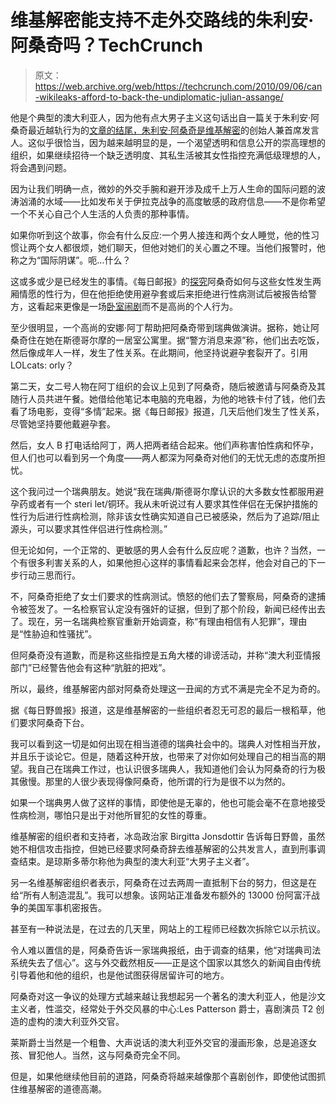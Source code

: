 # 维基解密能支持不走外交路线的朱利安·阿桑奇吗？TechCrunch

> 原文：<https://web.archive.org/web/https://techcrunch.com/2010/09/06/can-wikileaks-afford-to-back-the-undiplomatic-julian-assange/>

他是个典型的澳大利亚人，因为他有点大男子主义这句话出自一篇关于朱利安·阿桑奇最近越轨行为的[文章的结尾，朱利安·阿桑奇是](https://web.archive.org/web/20221209072418/http://www.thedailybeast.com/blogs-and-stories/2010-09-03/wikileaks-organizers-demand-julian-assange-step-aside/)[维基解密](https://web.archive.org/web/20221209072418/http://wikileaks.org/)的创始人兼首席发言人。这似乎很恰当，因为越来越明显的是，一个渴望透明和信息公开的崇高理想的组织，如果继续招待一个缺乏透明度、其私生活被其女性指控充满低级理想的人，将会遇到问题。

因为让我们明确一点，微妙的外交手腕和避开涉及成千上万人生命的国际问题的波涛汹涌的水域——比如发布关于伊拉克战争的高度敏感的政府信息——不是你希望一个不关心自己个人生活的人负责的那种事情。

如果你听到这个故事，你会有什么反应:一个男人接连和两个女人睡觉，他的性习惯让两个女人都很烦，她们聊天，但他对她们的关心置之不理。当他们报警时，他称之为“国际阴谋”。呃…什么？

这或多或少是已经发生的事情。《每日邮报》的[探究](https://web.archive.org/web/20221209072418/http://www.smh.com.au/technology/technology-news/wikileaks-sex-scandal-deepens-as-estranged-son-enters-the-fray-20100830-143ao.html)阿桑奇如何与这些女性发生两厢情愿的性行为，但在他拒绝使用避孕套或后来拒绝进行性病测试后被报告给警方，这看起来更像是一场[卧室闹剧](https://web.archive.org/web/20221209072418/http://en.wikipedia.org/wiki/Bedroom_farce)而不是高尚的个人行为。

至少很明显，一个高尚的安娜·阿丁帮助把阿桑奇带到瑞典做演讲。据称，她让阿桑奇住在她在斯德哥尔摩的一居室公寓里。据“警方消息来源”称，他们出去吃饭，然后像成年人一样，发生了性关系。在此期间，他坚持说避孕套裂开了。引用 LOLcats: orly？

第二天，女二号人物在阿丁组织的会议上见到了阿桑奇，随后被邀请与阿桑奇及其随行人员共进午餐。她借给他笔记本电脑的充电器，为他的地铁卡付了钱，他们去看了场电影，变得“多情”起来。据《每日邮报》报道，几天后他们发生了性关系，尽管她坚持要他戴避孕套。

然后，女人 B 打电话给阿丁，两人把两者结合起来。他们声称害怕性病和怀孕，但人们也可以看到另一个角度——两人都深为阿桑奇对他们的无忧无虑的态度所担忧。

这个我问过一个瑞典朋友。她说“我在瑞典/斯德哥尔摩认识的大多数女性都服用避孕药或者有一个 steri let/铜环。我从未听说过有人要求其性伴侣在无保护措施的性行为后进行性病检测，除非该女性确实知道自己已被感染，然后为了追踪/阻止源头，可以要求其性伴侣进行性病检测。”

但无论如何，一个正常的、更敏感的男人会有什么反应呢？道歉，也许？当然，一个有很多利害关系的人，如果他担心这样的事情看起来会怎样，他会对自己的下一步行动三思而行。

不，阿桑奇拒绝了女士们要求的性病测试。愤怒的他们去了警察局，阿桑奇的逮捕令被签发了。一名检察官认定没有强奸的证据，但到了那个阶段，新闻已经传出去了。现在，另一名瑞典检察官重新开始调查，称“有理由相信有人犯罪”，理由是“性胁迫和性骚扰”。

但阿桑奇没有道歉，而是称这些指控是五角大楼的诽谤活动，并称“澳大利亚情报部门”已经警告他会有这种“肮脏的把戏”。

所以，最终，维基解密内部对阿桑奇处理这一丑闻的方式不满是完全不足为奇的。

据《每日野兽报》报道，这是维基解密的一些组织者忍无可忍的最后一根稻草，他们要求阿桑奇下台。

我可以看到这一切是如何出现在相当道德的瑞典社会中的。瑞典人对性相当开放，并且乐于谈论它。但是，随着这种开放，也带来了对你如何处理自己的相当高的期望。我自己在瑞典工作过，也认识很多瑞典人，我知道他们会认为阿桑奇的行为极其傲慢。那里的人很少表现得像阿桑奇，他所谓的行为是很不以为然的。

如果一个瑞典男人做了这样的事情，即使他是无辜的，他也可能会毫不在意地接受性病检测，哪怕只是出于对他所冒犯的女性的尊重。

维基解密的组织者和支持者，冰岛政治家 Birgitta Jonsdottir 告诉每日野兽，虽然她不相信攻击指控，但她已经要求阿桑奇辞去维基解密的公共发言人，直到刑事调查结束。是琼斯多蒂尔称他为典型的澳大利亚“大男子主义者”。

另一名维基解密组织者表示，阿桑奇在过去两周一直抵制下台的努力，但这是在给“所有人制造混乱”。我可以想象。该网站正准备发布额外的 13000 份阿富汗战争的美国军事机密报告。

甚至有一种说法是，在过去的几天里，网站上的工程师已经数次拆除它以示抗议。

令人难以置信的是，阿桑奇告诉一家瑞典报纸，由于调查的结果，他“对瑞典司法系统失去了信心”。这与外交截然相反——正是这个国家以其悠久的新闻自由传统引导着他和他的组织，也是他试图获得居留许可的地方。

阿桑奇对这一争议的处理方式越来越让我想起另一个著名的澳大利亚人，他是沙文主义者，性滥交，经常处于外交风暴的中心:Les Patterson 爵士，喜剧演员 T2 创造的虚构的澳大利亚外交官。

莱斯爵士当然是一个粗鲁、大声说话的澳大利亚外交官的漫画形象，总是追逐女孩、冒犯他人。当然，这与阿桑奇完全不同。

但是，如果他继续他目前的道路，阿桑奇将越来越像那个喜剧创作，即使他试图抓住维基解密的道德高潮。